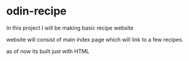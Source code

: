 # odin-recipe
In this project I will be making basic recipe website

website will consist of main index page which will link to a few recipes.

as of now its built just with HTML
